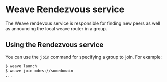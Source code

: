 # Weave Rendezvous service

The Weave rendevous service is responsible for finding new peers as well
as announcing the local weave router in a group.

## Using the Rendezvous service

You can use the `join` command for specifying a group to join.
For example:

```bash
$ weave launch
$ weave join mdns://somedomain
...
```


